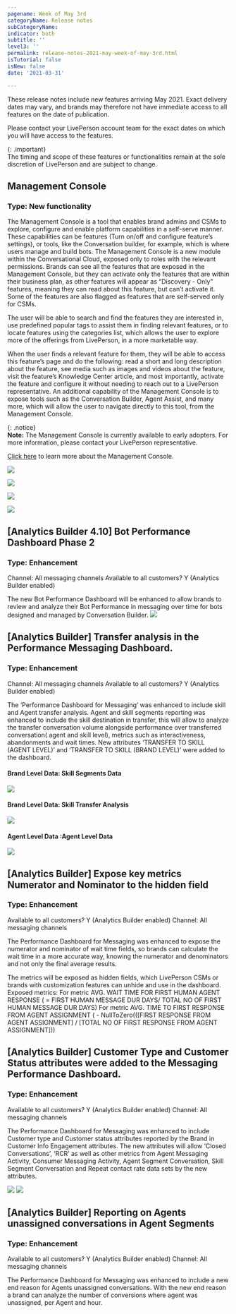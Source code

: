 ```yaml
---
pagename: Week of May 3rd
categoryName: Release notes
subCategoryName: 
indicator: both
subtitle: ''
level3: ''
permalink: release-notes-2021-may-week-of-may-3rd.html
isTutorial: false
isNew: false
date: '2021-03-31'

---
```


These release notes include new features arriving May 2021. Exact delivery dates may vary, and brands may therefore not have immediate access to all features on the date of publication.

Please contact your LivePerson account team for the exact dates on which you will have access to the features.

{: .important}  
The timing and scope of these features or functionalities remain at the sole discretion of LivePerson and are subject to change.

 
## Management Console
### Type: New functionality 

The Management Console is a tool that enables brand admins and CSMs to explore, configure and enable platform capabilities in a self-serve manner. These capabilities can be features (Turn on/off and configure feature’s settings), or tools, like the Conversation builder, for example, which is where users manage and build bots. The Management Console is a new module within the Conversational Cloud, exposed only to roles with the relevant permissions. Brands can see all the features that are exposed in the Management Console, but they can activate only the features that are within their business plan, as other features will appear as “Discovery - Only” features, meaning they can read about this feature, but can’t activate it. Some of the features are also flagged as features that are self-served only for CSMs.

The user will be able to search and find the features they are interested in, use predefined popular tags to assist them in finding relevant features, or to locate features using the categories list, which allows the user to explore more of the offerings from LivePerson, in a more marketable way. 

When the user finds a relevant feature for them, they will be able to access this feature’s page and do the following: read a short and long description about the feature, see media such as images and videos about the feature, visit the feature’s Knowledge Center article, and most importantly, activate the feature and configure it without needing to reach out to a LivePerson representative.
An additional capability of the Management Console is to expose tools such as the Conversation Builder, Agent Assist, and many more, which will allow the user to navigate directly to this tool, from the Management Console.

{: .notice}  
**Note:** The Management Console is currently available to early adopters. For more information, please contact your LivePerson representative. 


[Click here](admin-settings-management-console-overview.html) to learn more about the Management Console. 

![](img/week-of-may-3-1.png)

![](img/week-of-may-3-2.png)

![](img/week-of-may-3-3.png)

![](img/week-of-may-3-4.png)


## [Analytics Builder 4.10]   Bot Performance Dashboard Phase 2
### Type: Enhancement

Channel: All messaging channels
Available to all customers? Y (Analytics Builder enabled) 

The new Bot Performance Dashboard will be enhanced to allow brands to review and analyze their Bot Performance in messaging over time for bots designed and managed by Conversation Builder.
![](img/RN-May3rd-1.png)

## [Analytics Builder]  Transfer analysis in the Performance Messaging Dashboard.
### Type: Enhancement
Channel: All messaging channels
Available to all customers? Y (Analytics Builder enabled) 

The ‘Performance Dashboard for Messaging’ was enhanced to include skill and Agent transfer analysis.
Agent and skill segments reporting was enhanced to include the skill destination in transfer, this will allow to analyze the transfer conversation volume alongside performance over transferred conversation( agent and skill level), metrics such as interactiveness, abandonments and wait times.
New attributes ‘TRANSFER TO SKILL (AGENT LEVEL)’ and ‘TRANSFER TO SKILL (BRAND LEVEL)’ were added to the dashboard.

#### Brand Level Data: Skill Segments Data
![](img/RN-May3rd-2.png)

#### Brand Level Data: Skill Transfer Analysis

![](img/RN-May3rd-3.png)

#### Agent Level Data :Agent Level Data

![](img/RN-May3rd-4.png)

## [Analytics Builder]  Expose key metrics Numerator and Nominator to the hidden field 
### Type: Enhancement

Available to all customers? Y (Analytics Builder enabled) 
Channel: All messaging channels

The Performance Dashboard for Messaging was enhanced to expose the numerator and nominator of wait time fields, so brands can calculate the wait time in a more accurate way,  knowing the numerator and denominators and not only the final average results.

The metrics will be exposed as hidden fields, which LivePerson CSMs or brands with customization features can unhide and use  in the dashboard.
Exposed metrics:
For metric AVG. WAIT TIME FOR FIRST HUMAN AGENT RESPONSE ( = FIRST HUMAN MESSAGE DUR DAYS/ TOTAL NO OF FIRST HUMAN MESSAGE DUR DAYS)
For metric AVG. TIME TO FIRST RESPONSE FROM AGENT ASSIGNMENT ( -  NullToZero(([FIRST RESPONSE FROM AGENT ASSIGNMENT] / [TOTAL NO OF FIRST RESPONSE FROM AGENT ASSIGNMENT]))
 
## [Analytics Builder]  Customer Type and Customer Status attributes were added to the Messaging Performance Dashboard.
### Type: Enhancement
Available to all customers? Y (Analytics Builder enabled) 
Channel: All messaging channels

The Performance Dashboard for Messaging was enhanced to include Customer type and Customer status attributes reported by the Brand in Customer Info Engagement attributes.
The new attributes will allow ‘Closed Conversations’, ‘RCR’ as well as other metrics from Agent Messaging Activity, Consumer Messaging Activity, Agent Segment Conversation, Skill Segment Conversation and Repeat contact rate data sets by the new attributes.

![](img/RN-May3rd-5.png)
![](img/RN-May3rd-6.png)

## [Analytics Builder]  Reporting on Agents unassigned conversations in Agent Segments
### Type: Enhancement
Available to all customers? Y (Analytics Builder enabled) 
Channel: All messaging channels

The Performance Dashboard for Messaging was enhanced to include a new end reason for Agents unassigned conversations.
With the new end reason a brand can analyze the number of conversions where agent was unassigned, per Agent and hour.


